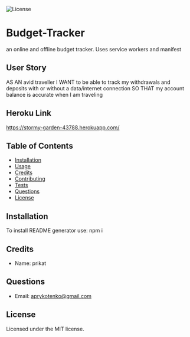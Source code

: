 
![License](https://img.shields.io/badge/MIT-100%-blue?style=plastic&logo=appveyor)


# Budget-Tracker

an online and offline budget tracker. Uses service workers and manifest

## User Story
AS AN avid traveller
I WANT to be able to track my withdrawals and deposits with or without a data/internet connection
SO THAT my account balance is accurate when I am traveling

## Heroku Link
https://stormy-garden-43788.herokuapp.com/



## Table of Contents
* [Installation](#installation)
* [Usage](#usage)
* [Credits](#credits)
* [Contributing](#contributing)
* [Tests](#tests)
* [Questions](#questions)
* [License](#license)

## Installation

To install README generator use: npm i

## Credits

* Name: prikat 

## Questions

* Email: aprykotenko@gmail.com 


## License

Licensed under the MIT license.
